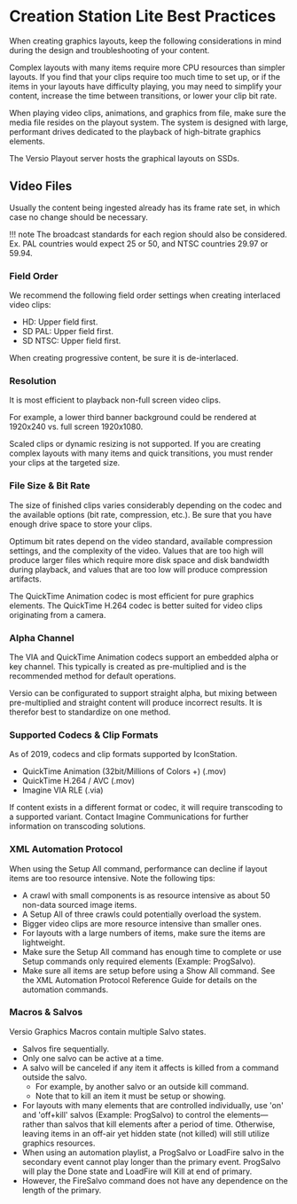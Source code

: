 <!--
Title : 2084300354_csl_best_practices_explanation

- Created : 2021-12-29 18:30
- Updated :
- Author : James Rivers
- Written against (version):
- Sources :
	- Versio Graphics Layout Creation Guidelines_4.2
- Author Notes :
- Tags : [!versio_graphics_moc](../../!versio_graphics_moc.md)
-->
# Creation Station Lite Best Practices
When creating graphics  layouts,  keep  the following  considerations  in  mind  during the  design  and troubleshooting of  your  content. 

Complex layouts  with  many  items  require  more  CPU  resources  than  simpler  layouts. If  you  find  that your  clips  require too  much  time  to  set  up,  or  if  the  items  in  your  layouts  have  difficulty  playing,  you may need  to  simplify  your  content,  increase  the  time  between  transitions,  or  lower  your  clip bit rate. 

When playing video  clips,  animations,  and graphics  from  file,  make  sure  the  media  file  resides  on the playout  system.  The system is  designed  with  large,  performant  drives  dedicated  to  the  playback of high-bitrate  graphics  elements. 

The Versio Playout server hosts the graphical layouts on SSDs. 

## Video Files 
Usually  the  content  being  ingested  already  has  its  frame rate  set,  in  which  case no  change should  be necessary. 

!!! note
    The  broadcast  standards  for  each  region  should  also  be  considered.  Ex. PAL countries  would  expect  25  or 50,  and  NTSC  countries  29.97 or 59.94. 

### Field Order 
We recommend the  following  field order  settings  when creating  interlaced  video  clips: 
- HD: Upper field first. 
- SD PAL: Upper  field first. 
- SD NTSC: Upper  field first. 

When creating progressive  content,  be sure it  is  de-interlaced.   

### Resolution 
It is  most efficient to  playback  non-full screen  video  clips. 

For  example,  a  lower  third  banner  background could  be  rendered  at  1920x240 vs.  full  screen  1920x1080.   

Scaled  clips  or  dynamic  resizing  is  not  supported.  If  you  are  creating complex  layouts  with  many  items and  quick  transitions,  you  must  render your  clips  at  the  targeted  size. 

### File Size & Bit Rate

The size of  finished  clips  varies  considerably  depending on  the codec  and  the  available options  (bit  rate, compression,  etc.). Be  sure  that  you  have enough  drive space  to  store your  clips. 

Optimum  bit  rates  depend  on  the video  standard,  available  compression  settings,  and the  complexity  of the  video.  Values  that  are  too  high will produce  larger  files  which  require  more  disk  space  and  disk bandwidth  during  playback,  and  values  that  are  too  low  will  produce  compression  artifacts. 

The  QuickTime Animation  codec  is  most  efficient  for  pure  graphics  elements.  The QuickTime  H.264 codec  is  better  suited  for  video  clips  originating from a  camera. 

### Alpha Channel 
The VIA  and  QuickTime Animation  codecs  support  an  embedded  alpha  or  key  channel.  This  typically  is created  as pre-multiplied  and  is  the  recommended  method  for  default  operations.  

Versio  can  be configurated  to  support  straight  alpha,  but  mixing  between  pre-multiplied and  straight  content  will produce  incorrect  results.  It  is  therefor  best  to  standardize  on  one  method. 

### Supported  Codecs & Clip Formats 
As of 2019, codecs  and clip  formats  supported  by  IconStation.

- QuickTime  Animation  (32bit/Millions  of  Colors  +) (.mov)
- QuickTime  H.264  / AVC  (.mov) 
- Imagine  VIA  RLE  (.via) 

If  content  exists  in a  different  format  or  codec,  it  will  require  transcoding  to  a  supported  variant.  Contact Imagine  Communications  for  further  information  on  transcoding  solutions. 

### XML Automation  Protocol 
When using  the Setup  All  command,  performance  can  decline  if  layout  items  are  too  resource  intensive.   Note the following tips: 

- A crawl with  small  components  is  as  resource intensive as  about  50  non-data  sourced  image  items.   
- A Setup  All of  three  crawls  could  potentially overload the  system. 
- Bigger video  clips  are  more  resource  intensive  than  smaller  ones.   
- For layouts  with a  large  numbers  of  items,  make  sure  the  items  are  lightweight. 
- Make sure  the Setup  All  command  has  enough  time to  complete  or  use Setup  commands  only required  elements  (Example: ProgSalvo).   
- Make sure all  items  are setup  before using a  Show  All  command. See  the  XML  Automation  Protocol  Reference  Guide  for  details  on  the automation  commands. 

### Macros & Salvos
  Versio Graphics  Macros  contain  multiple  Salvo  states. 
  - Salvos fire  sequentially.   
  - Only one salvo  can  be active at  a  time.   
  - A salvo will be  canceled if  any item  it  affects  is  killed  from  a  command  outside the salvo. 
	  - For example,  by  another  salvo  or  an  outside kill  command.  
	  - Note  that  to  kill  an  item it  must  be  setup  or showing. 
  - For layouts  with  many  elements  that  are controlled  individually,  use  'on'  and  'off+kill'  salvos (Example:  ProgSalvo)  to  control  the  elements—rather  than  salvos  that  kill  elements  after  a  period of time.  Otherwise,  leaving  items  in  an off-air  yet  hidden state  (not  killed)  will still  utilize  graphics resources. 
  - When using an automation  playlist,  a  ProgSalvo  or  LoadFire  salvo  in  the secondary  event  cannot  play longer  than  the primary  event.  ProgSalvo  will play  the  Done  state  and  LoadFire  will  Kill at  end  of primary. 
  - However,  the  FireSalvo  command  does  not  have any  dependence  on  the length  of  the primary. 



